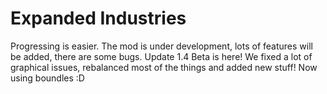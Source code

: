 # Expanded Industries
Progressing is easier.
The mod is under development, lots of features will be added, there are some bugs.
Update 1.4 Beta is here! We fixed a lot of graphical issues, rebalanced most of the things and added new stuff!
Now using boundles :D


